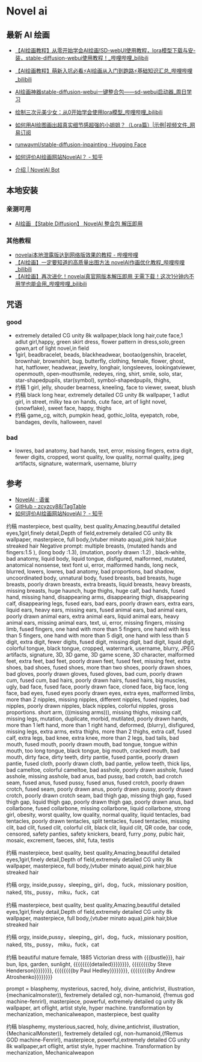 # Novel ai

## 最新 AI 绘画

- [【AI绘画教程】从零开始学会AI绘画!SD-webUI使用教程，lora模型下载与安-装，stable-diffusion-webui使用教程！_哔哩哔哩_bilibili](https://www.bilibili.com/video/BV1uG4y1N7QP/?spm_id_from=333.788.top_right_bar_window_history.content.click&vd_source=ebf06d572d5366b5ef7bc5032fefb08d)
- [【AI绘画教程】萌新入坑必看⚡️AI绘画从入门到跑路⚡️基础知识汇总_哔哩哔哩_bilibili](https://www.bilibili.com/video/BV15Y411e7zB/?spm_id_from=333.788&vd_source=ebf06d572d5366b5ef7bc5032fefb08d)
- [AI绘画神器stable-diffusion-webui一键整合包——sd-webui启动器_周日学习](https://www.xuexi123.cc/246.html)
- [绘制三次元美少女：从0开始学会使用lora模型_哔哩哔哩_bilibili](https://www.bilibili.com/video/BV1Xb411R74o/?spm_id_from=333.788.recommend_more_video.0&vd_source=ebf06d572d5366b5ef7bc5032fefb08d)
- [如何用AI绘图画出超真实细节感超强的小姐姐？（Lora篇）|示例|视频文件_网易订阅](https://www.163.com/dy/article/HUNAVJLI0542QSJ0.html)
- [runwayml/stable-diffusion-inpainting · Hugging Face](https://huggingface.co/runwayml/stable-diffusion-inpainting)


- [如何评价AI绘画网站NovelAI？ - 知乎](https://www.zhihu.com/question/558019952/answer/2710009035?utm_campaign=&utm_medium=social&utm_oi=752833622943219712&utm_psn=1563165958105165824&utm_source=qq)
- [介绍 | NovelAI Bot](https://novelai.koishi.chat/)

## 本地安装

### 亲测可用

* [AI绘画 【Stable Diffusion】 NovelAI 整合包 解压即用](https://www.bilibili.com/video/BV1aN4y1A7j1)

### 其他教程

* [novelai本地泄露版达到网络版效果的教程 - 哔哩哔哩](https://www.bilibili.com/read/cv18971531?spm_id_from=333.999.list.card_article.click)
* [【AI绘画】一定要知道的高质量出图方法 novelAI作画优化教程_哔哩哔哩_bilibili](https://www.bilibili.com/video/BV1wm4y1A7w9/?spm_id_from=333.880.my_history.page.click&vd_source=ebf06d572d5366b5ef7bc5032fefb08d "【AI绘画】一定要知道的高质量出图方法 novelAI作画优化教程_哔哩哔哩_bilibili")
* [【AI绘画】再次进化！novelai真官网版本解压即用 无需下载！这次1分钟内不用学也能会用_哔哩哔哩_bilibili](https://www.bilibili.com/video/BV1EV4y1L7dX/?spm_id_from=333.880.my_history.page.click&vd_source=ebf06d572d5366b5ef7bc5032fefb08d "【AI绘画】再次进化！novelai真官网版本解压即用 无需下载！这次1分钟内不用学也能会用_哔哩哔哩_bilibili")

## 咒语

### good

* extremely detailed CG unity 8k wallpaper,black long hair,cute face,1 adlut girl,happy, green skirt dress, flower pattern in dress,solo,green gown,art of light novel,in field
* 1girl, beadbracelet, beads, blackheadwear, bootao(genshin, bracelet, brownhair, brownshirt, bug, butterfly, clothing, female, flower, ghost, hat, hatflower, headwear, jewelry, longhair, longsleeves, lookingatviewer, openmouth, open-mouthsmile, redeyes, ring, shirt, smile, solo, star, star-shapedpupils, star(symbol), symbol-shapedpupils, thighs,
* 约稿 1 girl, jelly, shouder bearness, kneeling, face to viewer, sweat, blush
* 约稿 black long hear, extremely detailed CG unity 8k wallpaper, 1 adlut girl, in street, milky tea on hands, cute face, art of light novel, {snowflake}, sweet face, happy, thighs
* 约稿 game_cg, witch, pumpkin head, gothic_lolita, eyepatch, robe, bandages, devils, halloween, navel

### bad

* lowres, bad anatomy, bad hands, text, error, missing fingers, extra digit, fewer digits, cropped, worst quality, low quality, normal quality, jpeg artifacts, signature, watermark, username, blurry

## 参考

* [NovelAI · 语雀](https://www.yuque.com/longyuye/lmgcwy)
* [GitHub - zcyzcy88/TagTable](https://github.com/zcyzcy88/TagTable)
* [如何评价AI绘画网站NovelAI？ - 知乎](https://www.zhihu.com/question/558019952/answer/2710009035?utm_campaign=&utm_medium=social&utm_oi=752833622943219712&utm_psn=1563165958105165824&utm_source=qq)

约稿 masterpiece, best quality, best quality,Amazing,beautiful detailed eyes,1girl,finely detail,Depth of field,extremely detailed CG unity 8k wallpaper, masterpiece, full body,(vtuber minato aqua),pink hair,blue streaked hair
Negative prompt: multiple breasts, (mutated hands and fingers:1.5 ), (long body :1.3), (mutation, poorly drawn :1.2) , black-white, bad anatomy, liquid body, liquid tongue, disfigured, malformed, mutated, anatomical nonsense, text font ui, error, malformed hands, long neck, blurred, lowers, lowres, bad anatomy, bad proportions, bad shadow, uncoordinated body, unnatural body, fused breasts, bad breasts, huge breasts, poorly drawn breasts, extra breasts, liquid breasts, heavy breasts, missing
breasts, huge haunch, huge thighs, huge calf, bad hands, fused hand, missing hand, disappearing arms, disappearing thigh, disappearing calf, disappearing legs, fused ears, bad ears, poorly drawn ears, extra ears, liquid ears, heavy ears, missing ears, fused animal ears, bad animal ears, poorly drawn animal ears, extra animal ears, liquid animal ears, heavy animal ears, missing animal ears, text, ui, error, missing fingers, missing limb, fused fingers, one hand with more than 5 fingers, one hand
with less than 5 fingers, one hand with more than 5 digit, one hand with less than 5 digit, extra digit, fewer digits, fused digit, missing digit, bad digit, liquid digit, colorful tongue, black tongue, cropped, watermark, username, blurry, JPEG artifacts, signature, 3D, 3D game, 3D game scene, 3D character, malformed feet, extra feet, bad feet, poorly drawn feet, fused feet, missing feet, extra shoes, bad shoes, fused shoes, more than two shoes, poorly drawn shoes, bad gloves, poorly drawn
gloves, fused gloves, bad cum, poorly drawn cum, fused cum, bad hairs, poorly drawn hairs, fused hairs, big muscles, ugly, bad face, fused face, poorly drawn face, cloned face, big face, long face, bad eyes, fused eyes poorly drawn eyes, extra eyes, malformed limbs, more than 2 nipples, missing nipples, different nipples, fused nipples, bad nipples, poorly drawn nipples, black nipples, colorful nipples, gross proportions. short arm, (((missing arms))), missing thighs, missing calf, missing legs,
mutation, duplicate, morbid, mutilated, poorly drawn hands, more than 1 left hand, more than 1 right hand, deformed, (blurry), disfigured, missing legs, extra arms, extra thighs, more than 2 thighs, extra calf, fused calf, extra legs, bad knee, extra knee, more than 2 legs, bad tails, bad mouth, fused mouth, poorly drawn mouth, bad tongue, tongue within mouth, too long tongue, black tongue, big mouth, cracked mouth, bad mouth, dirty face, dirty teeth, dirty pantie, fused pantie, poorly drawn
pantie, fused cloth, poorly drawn cloth, bad pantie, yellow teeth, thick lips, bad cameltoe, colorful cameltoe, bad asshole, poorly drawn asshole, fused asshole, missing asshole, bad anus, bad pussy, bad crotch, bad crotch seam, fused anus, fused pussy, fused anus, fused crotch, poorly drawn crotch, fused seam, poorly drawn anus, poorly drawn pussy, poorly drawn crotch, poorly drawn crotch seam, bad thigh gap, missing thigh gap, fused thigh gap, liquid thigh gap, poorly drawn thigh gap, poorly
drawn anus, bad collarbone, fused collarbone, missing collarbone, liquid collarbone, strong girl, obesity, worst quality, low quality, normal quality, liquid tentacles, bad tentacles, poorly drawn tentacles, split tentacles, fused tentacles, missing clit, bad clit, fused clit, colorful clit, black clit, liquid clit, QR code, bar code, censored, safety panties, safety knickers, beard, furry ,pony, pubic hair, mosaic, excrement, faeces, shit, futa, testis

约稿 masterpiece, best quality, best quality,Amazing,beautiful detailed eyes,1girl,finely detail,Depth of field,extremely detailed CG unity 8k wallpaper, masterpiece, full body,(vtuber minato aqua),pink hair,blue streaked hair

约稿 orgy, inside,pussy，sleeping,, girl，dog，fuck，missionary position, naked, tits,, pussy， miku，fuck，cat

约稿 masterpiece, best quality, best quality,Amazing,beautiful detailed eyes,1girl,finely detail,Depth of field,extremely detailed CG unity 8k wallpaper, masterpiece, full body,{vtuber minato aqua},pink hair,blue streaked hair

约稿 orgy, inside,pussy，sleeping,, girl，dog，fuck，missionary position, naked, tits,, pussy， miku，fuck，cat

约稿 beautiful mature female, 1885 Victorian dress with {{{bustle}}}, hair bun, lips, garden, sunlight, {{{{{{{{detailed}}}}}}}}, {{{{{{{{by Steve Henderson}}}}}}}}, {{{{{{{{by Paul Hedley}}}}}}}}, {{{{{{{{by Andrew Atroshenko}}}}}}}}

prompt = blasphemy, mysterious, sacred, holy, divine, antichrist, illustration, {mechanicalmonster)), fextremely detailed cgl, non-humanoid, {fremus god machine-fenrirl), masterpiece, powerful, extremely detailed cg unity 8k wallpaper, art oflight, artist style, hyper machine. transformation by mechanization, mechanicalweapon, masterpiece, best quality

约稿 blasphemy, mysterious,sacred, holy, divine,antichrist, illustration,{MechanicalMonster)), fextremely detailed cgl, non-humanoid,{fRemus GOD machine-Fenrirl), masterpiece, powerful,extremely detailed CG unity 8k wallpaper,art oflight, artist style, hyper machine. Transformation by mechanization, Mechanicalweapon

